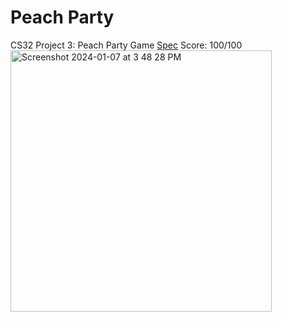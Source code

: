 # Peach Party

CS32 Project 3: Peach Party Game
[Spec](https://github.com/tsakshi011/Project3/files/10830358/spec.pdf)
Score: 100/100
<img width="418" alt="Screenshot 2024-01-07 at 3 48 28 PM" src="https://github.com/tsakshi011/PeachParty/assets/54612666/1e6c4eff-2f37-4451-8474-531776ea636f">
